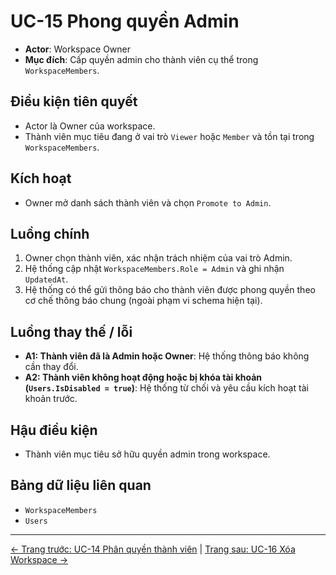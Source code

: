 # UC-15 Phong quyền Admin

- **Actor**: Workspace Owner
- **Mục đích**: Cấp quyền admin cho thành viên cụ thể trong `WorkspaceMembers`.

## Điều kiện tiên quyết
- Actor là Owner của workspace.
- Thành viên mục tiêu đang ở vai trò `Viewer` hoặc `Member` và tồn tại trong `WorkspaceMembers`.

## Kích hoạt
- Owner mở danh sách thành viên và chọn `Promote to Admin`.

## Luồng chính
1. Owner chọn thành viên, xác nhận trách nhiệm của vai trò Admin.
2. Hệ thống cập nhật `WorkspaceMembers.Role = Admin` và ghi nhận `UpdatedAt`.
3. Hệ thống có thể gửi thông báo cho thành viên được phong quyền theo cơ chế thông báo chung (ngoài phạm vi schema hiện tại).

## Luồng thay thế / lỗi
- **A1: Thành viên đã là Admin hoặc Owner**: Hệ thống thông báo không cần thay đổi.
- **A2: Thành viên không hoạt động hoặc bị khóa tài khoản (`Users.IsDisabled = true`)**: Hệ thống từ chối và yêu cầu kích hoạt tài khoản trước.

## Hậu điều kiện
- Thành viên mục tiêu sở hữu quyền admin trong workspace.

## Bảng dữ liệu liên quan
- `WorkspaceMembers`
- `Users`
---
[← Trang trước: UC-14 Phân quyền thành viên](UC-14_AssignMemberRole.md) | [Trang sau: UC-16 Xóa Workspace →](UC-16_DeleteWorkspace.md)
